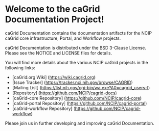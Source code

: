 Welcome to the caGrid Documentation Project!
=====================================

caGrid Documentation contains the documentation artifacts for the NCIP caGrid core infrastructure, Portal, and Workflow projects.

caGrid Documentation is distributed under the BSD 3-Clause License. Please see the NOTICE and LICENSE files for details.

You will find more details about the various NCIP caGrid projects in the following links:

 * [caGrid.org Wiki] (https://wiki.cagrid.org)
 * [Issue Tracker] (https://tracker.nci.nih.gov/browse/CAGRID)
 * [Mailing List] (https://list.nih.gov/cgi-bin/wa.exe?A0=cagrid_users-l)
 * [Repository] (https://github.com/NCIP/cagrid-docs)
 * [caGrid-core Repository] (https://github.com/NCIP/cagrid-core)
 * [caGrid-portal Repository] (https://github.com/NCIP/cagrid-portal)
 * [caGrid-workflow Repository] (https://github.com/NCIP/cagrid-workflow)

Please join us in further developing and improving caGrid Documentation.
